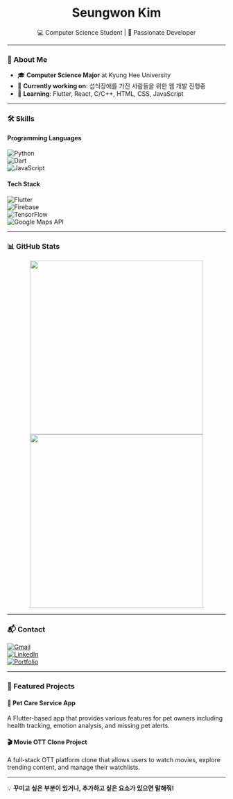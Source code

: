 <h1 align="center">Seungwon Kim</h1>
<p align="center">
  💻 Computer Science Student | 🚀 Passionate Developer
</p>

---

### 📌 About Me  
- 🎓 **Computer Science Major** at Kyung Hee University  
- 🔭 **Currently working on**: 섭식장애를 가진 사람들을 위한 웹 개발 진행중
- 🌱 **Learning**: Flutter, React, C/C++, HTML, CSS, JavaScript

---

### 🛠️ Skills  
#### **Programming Languages**  
![Python](https://img.shields.io/badge/Python-3776AB?style=for-the-badge&logo=python&logoColor=white)  
![Dart](https://img.shields.io/badge/Dart-0175C2?style=for-the-badge&logo=dart&logoColor=white)  
![JavaScript](https://img.shields.io/badge/JavaScript-F7DF1E?style=for-the-badge&logo=javascript&logoColor=black)  

#### **Tech Stack**  
![Flutter](https://img.shields.io/badge/Flutter-02569B?style=for-the-badge&logo=flutter&logoColor=white)  
![Firebase](https://img.shields.io/badge/Firebase-FFCA28?style=for-the-badge&logo=firebase&logoColor=black)  
![TensorFlow](https://img.shields.io/badge/TensorFlow-FF6F00?style=for-the-badge&logo=tensorflow&logoColor=white)  
![Google Maps API](https://img.shields.io/badge/Google%20Maps-4285F4?style=for-the-badge&logo=googlemaps&logoColor=white)  

---

### 📊 GitHub Stats  
<p align="center">
  <img src="https://github-readme-stats.vercel.app/api?username=kimseungwon&show_icons=true&theme=radical" width="400">
  <img src="https://github-readme-streak-stats.herokuapp.com/?user=kimseungwon&theme=radical" width="400">
</p>

---

### 📬 Contact  
[![Gmail](https://img.shields.io/badge/Gmail-EA4335?style=for-the-badge&logo=gmail&logoColor=white)](mailto:your-email@gmail.com)  
[![LinkedIn](https://img.shields.io/badge/LinkedIn-0077B5?style=for-the-badge&logo=linkedin&logoColor=white)](https://linkedin.com/in/kimseungwon)  
[![Portfolio](https://img.shields.io/badge/Portfolio-222222?style=for-the-badge&logo=react&logoColor=61DAFB)](https://your-portfolio-link)  

---

### 🚀 Featured Projects  
#### **🐶 Pet Care Service App**  
A Flutter-based app that provides various features for pet owners including health tracking, emotion analysis, and missing pet alerts.  

#### **🎬 Movie OTT Clone Project**  
A full-stack OTT platform clone that allows users to watch movies, explore trending content, and manage their watchlists.  

---

💡 **꾸미고 싶은 부분이 있거나, 추가하고 싶은 요소가 있으면 말해줘!**  


